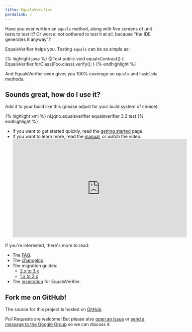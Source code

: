 ```yaml
---
title: EqualsVerifier
permalink: /
---
```

Have you ever written an `equals` method, along with five screens of unit tests to test it? Or worse: not bothered to test it at all, because "the IDE generates it anyway"?

EqualsVerifier helps you. Testing `equals` can be as simple as:

{% highlight java %}
@Test
public void equalsContract() {
    EqualsVerifier.forClass(Foo.class).verify();
}
{% endhighlight %}

And EqualsVerifier even gives you 100% coverage on `equals` and `hashCode` methods.


Sounds great, how do I use it?
---
Add it to your build like this (please adjust for your build system of choice):

{% highlight xml %}
<dependency>
    <groupId>nl.jqno.equalsverifier</groupId>
    <artifactId>equalsverifier</artifactId>
    <version>3.2</version>
    <scope>test</scope>
</dependency>
{% endhighlight %}

* If you want to get started quickly, read the [getting started](/equalsverifier/manual/getting-started) page.
* If you want to learn more, read the [manual](/equalsverifier/manual), or watch the video:
  <iframe width="560" height="315" src="https://www.youtube-nocookie.com/embed/pNJ_O10XaoM?rel=0" frameborder="0" allowfullscreen></iframe>

If you're interested, there's more to read:

* The [FAQ](/equalsverifier/faq).
* The [changelog](https://github.com/jqno/equalsverifier/blob/master/CHANGELOG.md).
* The migration guides:
    * [2.x to 3.x](/equalsverifier/migration2to3)
    * [1.x to 2.x](/equalsverifier/migration1to2)
* The [inspiration](/equalsverifier/inspiration) for EqualsVerifier.


Fork me on GitHub!
---
The source for this project is hosted on [GitHub](https://github.com/jqno/equalsverifier).

Pull Requests are welcome! But please also [open an issue](https://github.com/jqno/equalsverifier/issues) or [send a message to the Google Group](https://groups.google.com/forum/?fromgroups#!forum/equalsverifier) so we can discuss it.

